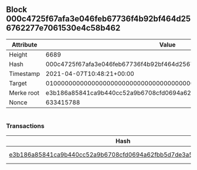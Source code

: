 ## Block 000c4725f67afa3e046feb67736f4b92bf464d256762277e7061530e4c58b462

Attribute | Value
--- | ---
Height | 6689
Hash | 000c4725f67afa3e046feb67736f4b92bf464d256762277e7061530e4c58b462
Timestamp | 2021-04-07T10:48:21+00:00
Target | 0100000000000000000000000000000000000000000000000000000000000000
Merke root | e3b186a85841ca9b440cc52a9b6708cfd0694a62fbb5d7de3a5af4e0ccbf5919
Nonce | 633415788

```

```

### Transactions

Hash | Amount
--- | ---
[e3b186a85841ca9b440cc52a9b6708cfd0694a62fbb5d7de3a5af4e0ccbf5919](e3b186a85841ca9b440cc52a9b6708cfd0694a62fbb5d7de3a5af4e0ccbf5919.md) | 10.00000000 SKEPTI 
